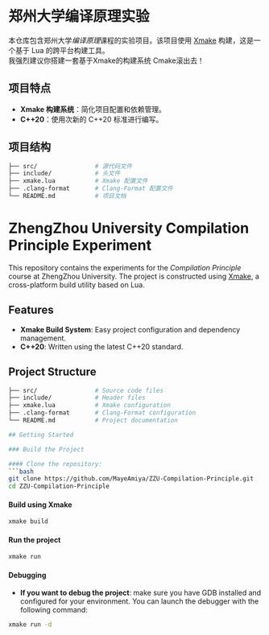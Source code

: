 # 郑州大学编译原理实验

本仓库包含郑州大学*编译原理*课程的实验项目。该项目使用 [Xmake](https://xmake.io/) 构建，这是一个基于 Lua 的跨平台构建工具。  
我强烈建议你搭建一套基于Xmake的构建系统 Cmake滚出去！  

## 项目特点

- **Xmake 构建系统**：简化项目配置和依赖管理。
- **C++20**：使用次新的 C++20 标准进行编写。

## 项目结构

```bash
├── src/                # 源代码文件
├── include/            # 头文件
├── xmake.lua           # Xmake 配置文件
├── .clang-format       # Clang-Format 配置文件
└── README.md           # 项目文档
```

# ZhengZhou University Compilation Principle Experiment

This repository contains the experiments for the *Compilation Principle* course at ZhengZhou University. The project is constructed using [Xmake](https://xmake.io/), a cross-platform build utility based on Lua.

## Features

- **Xmake Build System**: Easy project configuration and dependency management.
- **C++20**: Written using the latest C++20 standard.

## Project Structure

```bash
├── src/                # Source code files
├── include/            # Header files
├── xmake.lua           # Xmake configuration
├── .clang-format       # Clang-Format configuration
└── README.md           # Project documentation

## Getting Started

### Build the Project

#### Clone the repository:
```bash
git clone https://github.com/MayeAmiya/ZZU-Compilation-Principle.git
cd ZZU-Compilation-Principle
```

#### Build using Xmake

```bash
xmake build
```

#### Run the project

```bash
xmake run
```

#### Debugging

- **If you want to debug the project**: make sure you have GDB installed and configured for your environment. You can launch the debugger with the following command:

```bash
xmake run -d
```
